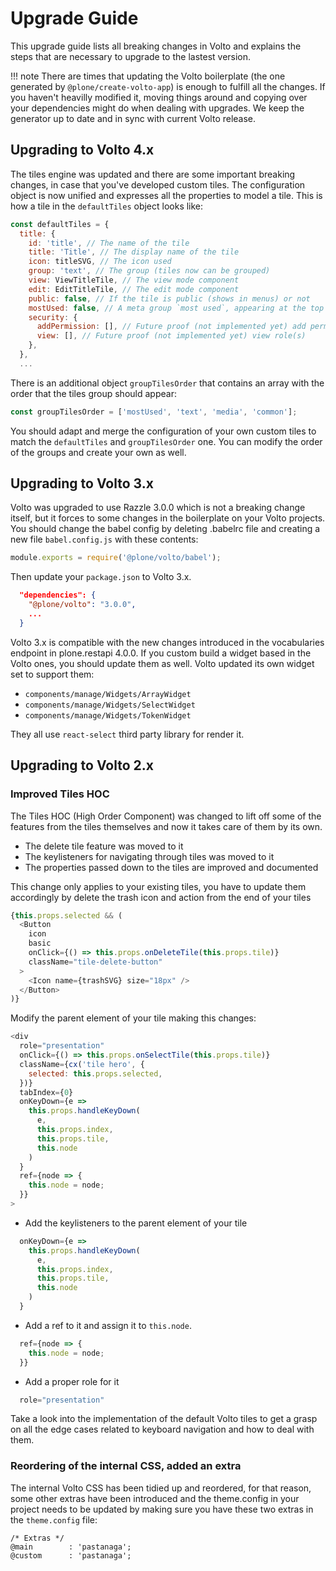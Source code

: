 # Upgrade Guide

This upgrade guide lists all breaking changes in Volto and explains the
 steps that are necessary to upgrade to the lastest version.

!!! note
    There are times that updating the Volto boilerplate (the one generated by
    `@plone/create-volto-app`) is enough to fulfill all the changes. If you
    haven't heavilly modified it, moving things around and copying over your
    dependencies might do when dealing with upgrades. We keep the generator up
    to date and in sync with current Volto release.

## Upgrading to Volto 4.x

The tiles engine was updated and there are some important breaking changes, in case that
you've developed custom tiles. The configuration object is now unified and expresses all
the properties to model a tile. This is how a tile in the `defaultTiles` object looks
like:

```js
const defaultTiles = {
  title: {
    id: 'title', // The name of the tile
    title: 'Title', // The display name of the tile
    icon: titleSVG, // The icon used
    group: 'text', // The group (tiles now can be grouped)
    view: ViewTitleTile, // The view mode component
    edit: EditTitleTile, // The edit mode component
    public: false, // If the tile is public (shows in menus) or not
    mostUsed: false, // A meta group `most used`, appearing at the top
    security: {
      addPermission: [], // Future proof (not implemented yet) add permission role(s)
      view: [], // Future proof (not implemented yet) view role(s)
    },
  },
  ...
```

There is an additional object `groupTilesOrder` that contains an array with the order
that the tiles group should appear:

```js
const groupTilesOrder = ['mostUsed', 'text', 'media', 'common'];
```

You should adapt and merge the configuration of your own custom tiles to match the
`defaultTiles` and `groupTilesOrder` one. You can modify the order of the groups and
create your own as well.

## Upgrading to Volto 3.x

Volto was upgraded to use Razzle 3.0.0 which is not a breaking change itself,
but it forces to some changes in the boilerplate on your Volto projects. You
should change the babel config by deleting .babelrc file and creating a new
file `babel.config.js` with these contents:

```js
module.exports = require('@plone/volto/babel');
```

Then update your `package.json` to Volto 3.x.

```json
  "dependencies": {
    "@plone/volto": "3.0.0",
    ...
  }
```

Volto 3.x is compatible with the new changes introduced in the vocabularies
endpoint in plone.restapi 4.0.0. If you custom build a widget based in the
Volto ones, you should update them as well. Volto updated its own widget set to
support them:

- `components/manage/Widgets/ArrayWidget`
- `components/manage/Widgets/SelectWidget`
- `components/manage/Widgets/TokenWidget`

They all use `react-select` third party library for render it.

## Upgrading to Volto 2.x

### Improved Tiles HOC

The Tiles HOC (High Order Component) was changed to lift off some of the
features from the tiles themselves and now it takes care of them by its own.

- The delete tile feature was moved to it
- The keylisteners for navigating through tiles was moved to it
- The properties passed down to the tiles are improved and documented

This change only applies to your existing tiles, you have to update them
accordingly by delete the trash icon and action from the end of your tiles

```js
{this.props.selected && (
  <Button
    icon
    basic
    onClick={() => this.props.onDeleteTile(this.props.tile)}
    className="tile-delete-button"
  >
    <Icon name={trashSVG} size="18px" />
  </Button>
)}
```

Modify the parent element of your tile making this changes:

```js
<div
  role="presentation"
  onClick={() => this.props.onSelectTile(this.props.tile)}
  className={cx('tile hero', {
    selected: this.props.selected,
  })}
  tabIndex={0}
  onKeyDown={e =>
    this.props.handleKeyDown(
      e,
      this.props.index,
      this.props.tile,
      this.node
    )
  }
  ref={node => {
    this.node = node;
  }}
>
```

- Add the keylisteners to the parent element of your tile

```js
  onKeyDown={e =>
    this.props.handleKeyDown(
      e,
      this.props.index,
      this.props.tile,
      this.node
    )
  }
```

- Add a ref to it and assign it to `this.node`.

```js
  ref={node => {
    this.node = node;
  }}
```

- Add a proper role for it

```js
  role="presentation"
```

Take a look into the implementation of the default Volto tiles to get a grasp
on all the edge cases related to keyboard navigation and how to deal with them.

### Reordering of the internal CSS, added an extra

The internal Volto CSS has been tidied up and reordered, for that reason, some
other extras have been introduced and the theme.config in your project needs to
be updated by making sure you have these two extras in the
`theme.config` file:

```less
/* Extras */
@main        : 'pastanaga';
@custom      : 'pastanaga';
```
